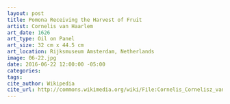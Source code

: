 ```yaml
---
layout: post
title: Pomona Receiving the Harvest of Fruit
artist: Cornelis van Haarlem
art_date: 1626
art_type: Oil on Panel
art_size: 32 cm x 44.5 cm
art_location: Rijksmuseum Amsterdam, Netherlands
image: 06-22.jpg
date: 2016-06-22 12:00:00 -05:00
categories:
tags:
cite_author: Wikipedia
cite_url: http://commons.wikimedia.org/wiki/File:Cornelis_Cornelisz_van_Haarlem_-_Pomona_ontvangt_de_fruitoogst.jpg
---
```

